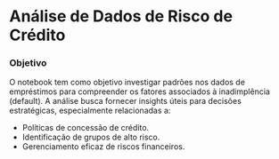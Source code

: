 # Análise de Dados de Risco de Crédito

### Objetivo

O notebook tem como objetivo investigar padrões nos dados de empréstimos para compreender os fatores associados à inadimplência (default). A análise busca fornecer insights úteis para decisões estratégicas, especialmente relacionadas a:

- Políticas de concessão de crédito.
- Identificação de grupos de alto risco.
- Gerenciamento eficaz de riscos financeiros.
